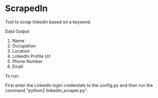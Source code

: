 # ScrapedIn

Tool to scrap linkedin based on a keyword.	


Data Output

1) Name
2) Occupation
3) Location
4) LinkedIn Profile Url
5) Phone Number
6) Email

To run:

First enter the LinkedIn login credentials to the config.py and then run the command "python2 linkedin_scraper.py".